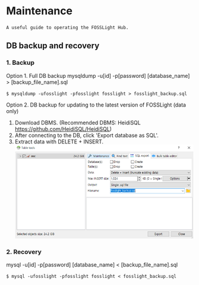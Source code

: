# Maintenance
```note
A useful guide to operating the FOSSLight Hub.
```

## DB backup and recovery
### 1. Backup 
Option 1. Full DB backup
mysqldump -u[id] -p[password] [database_name] > [backup_file_name].sql
```
$ mysqldump -ufosslight -pfosslight fosslight > fosslight_backup.sql
```

Option 2. DB backup for updating to the latest version of FOSSLight (data only)
1. Download DBMS. (Recommended DBMS: HeidiSQL https://github.com/HeidiSQL/HeidiSQL)
2. After connecting to the DB, click 'Export database as SQL'.
3. Extract data with DELETE + INSERT.
    ![config](./images/sql_backup.png)

### 2. Recovery
mysql -u[id] -p[password] [database_name] < [backup_file_name].sql
```
$ mysql -ufosslight -pfosslight fosslight < fosslight_backup.sql
```


